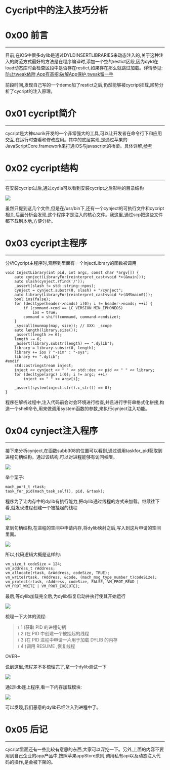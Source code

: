 # Cycript中的注入技巧分析

0x00 前言
=======

* * *

目前,在iOS中很多dylib是通过DYLDINSERTLIBRARIES来动态注入的,关于这种注入的防范方式最好的方法是在程序编译时,添加一个空的restict区段,因为dyld在load动态库时会检查区段中是否存在restict,如果存在那么就跳过加载。详情参见:[防止tweak依附,App有高招;破解App保护,tweak留一手](http://bbs.iosre.com/t/tweak-app-app-tweak/438)

前段时间,发现自己写的一个demo加了restict之后,仍然能够被cycript挂载,顺势分析了cycript的注入原理。

0x01 cycript简介
==============

* * *

cycript是大神saurik开发的一个非常强大的工具,可以让开发者在命令行下和应用交互,在运行时查看和修改应用。其中的底层实现,是通过苹果的JavaScriptCore.framework来打通iOS与javascript的桥梁。具体详解,[参考](http://www.cycript.org/)

0x02 cycript结构
==============

* * *

在安装cycript过后,通过cydia可以看到安装cycript之后影响的目录结构

![](http://drops.javaweb.org/uploads/images/7f656b0f1cb1c479b30287d38ac46dd392c9b3c1.jpg)

虽然只提到这几个文件,但是在/usr/bin下,还有一个cynject的可执行文件和cycript相关,后面分析会发现,这个程序才是注入的核心文件。我这里,通过scp把这些文件都下载到本地,方便分析。

0x03 cycript主程序
===============

* * *

分析Cycript主程序时,观察到里面有一个InjectLibrary的函数被调用

```
void InjectLibrary(int pid, int argc, const char *argv[]) {
    auto cynject(LibraryFor(reinterpret_cast<void *>(&main)));
    auto slash(cynject.rfind('/'));
    _assert(slash != std::string::npos);
    cynject = cynject.substr(0, slash) + "/cynject";
    auto library(LibraryFor(reinterpret_cast<void *>(&MSmain0)));
    bool ios(false);
    for (decltype(header->ncmds) i(0); i != header->ncmds; ++i) {
        if (command->cmd == LC_VERSION_MIN_IPHONEOS)
            ios = true;
        command = shift(command, command->cmdsize);
    }
    _syscall(munmap(map, size)); // XXX: _scope
    auto length(library.size());
    _assert(length >= 6);
    length -= 6;
    _assert(library.substr(length) == ".dylib");
    library = library.substr(0, length);
    library += ios ? "-sim" : "-sys";
    library += ".dylib";
#endif
    std::ostringstream inject;
    inject << cynject << " " << std::dec << pid << " " << library;
    for (decltype(argc) i(0); i != argc; ++i)
        inject << " " << argv[i];   

    _assert(system(inject.str().c_str()) == 0);
}

```

程序在解析过程中,注入代码前会对会环境进行检查,并且进行字符串格式化拼接,构造一个shell命令,用来做调用system函数的参数,来执行cynject注入功能。

0x04 cynject注入程序
================

* * *

接下来分析cynject,在函数subb308的位置可以看到,通过调用taskfor_pid获取到进程句柄结构。通过该结构,可以对进程能够有访问权限。

![](http://drops.javaweb.org/uploads/images/831c7249f1496f61bcb58c399b94a97588f4ce4f.jpg)

举个栗子:

```
mach_port_t rtask;
task_for_pid(mach_task_self(), pid, &rtask);

```

程序为了让内存中的dylib有执行能力,把dylib通过线程的方式来加载。继续往下看,就发现进程创建一个被挂起的线程

![](http://drops.javaweb.org/uploads/images/73c1c62e43ecd5075bb50d4e8cf7467dd981c454.jpg)

拿到句柄结构,在进程的空间中申请内存,将dylib映射之后,写入到这片申请的空间里面。

![](http://drops.javaweb.org/uploads/images/427d8429369687eab1dc28f51f3f5e540d615165.jpg)

所以,代码逻辑大概是这样的:

```
vm_size_t codeSize = 124;
vm_address_t rAddress;
vm_allocate(rtask, &rAddress, codeSize, TRUE);
vm_write(rtask, rAddress, &code, (mach_msg_type_number_t)codeSize);
vm_protect(rtask, rAddress, codeSize, FALSE, VM_PROT_READ | VM_PROT_WRITE | VM_PROT_EXECUTE);

```

最后,等dylib加载完全后,为dylib恢复启动并执行使其开始运行

![](http://drops.javaweb.org/uploads/images/51b5b6414b868e39cfb9632ed89ef97c8f206098.jpg)

梳理一下大体的流程:

> ( 1 )获取 PID 的进程句柄  
> ( 2 )在 PID 中创建一个被挂起的线程  
> ( 3 )在 PID 进程中申请一片用于加载 DYLIB 的内存  
> ( 4 )调用 RESUME ,恢复线程

OVER~

说到这里,流程差不多梳理完了,拿一个dylib测试一下

![](http://drops.javaweb.org/uploads/images/b42becbf01d27e3b1f31b04e02858a1ec06385e4.jpg)

通过lldb连上程序,看一下内存加载模块:

![](http://drops.javaweb.org/uploads/images/0bbeb23ec5126aec3523540ea0db0f69ee1e2ac8.jpg)

可以发现,我们恶意的dylib已经注入到进程中了。

0x05 后记
=======

* * *

cycript里面还有一些比较有意思的东西,大家可以深挖一下。另外,上面的内容不要用到自己企业的app产品中,按照苹果appStore原则,调用私有api以及动态注入代码的操作,是会被下架的。